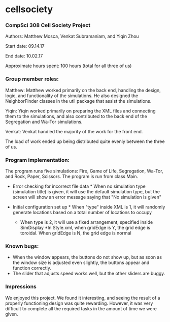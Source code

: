 # cellsociety

### CompSci 308 Cell Society Project
Authors: Matthew Mosca, Venkat Subramaniam, and Yiqin Zhou

Start date: 09.14.17

End date: 10.02.17

Approximate hours spent: 100 hours (total for all three of us)

### Group member roles:
Matthew: Matthew worked primarily on the back end, handling the design, logic, and functionality of the simulations. He also designed the NeighborFinder classes in the util package that assist the simulations.

Yiqin: Yiqin worked primarily on preparing the XML files and connecting them to the simulations, and also contributed to the back end of the Segregation and Wa-Tor simulations.

Venkat: Venkat handled the majority of the work for the front end.

The load of work ended up being distributed quite evenly between the three of us.

### Program implementation:

The program runs five simulations: Fire, Game of Life, Segregation, Wa-Tor, and Rock, Paper, Scissors. The program is run from class Main.

* Error checking for incorrect file data
      * When no simulation type (simulation title) is given, it will use the default simulation type, but the screen will show an error message saying that "No simulation is given"
      
* Initial configuration set up
      * When "type" inside XML is 1, it will randomly generate locations based on a total number of locations to occupy
    * When type is 2, it will use a fixed arrangement, specified inside SimDisplay
    *In Style.xml, when gridEdge is Y, the grid edge is toroidal. When gridEdge is N, the grid edge is normal

### Known bugs:
* When the window appears, the buttons do not show up, but as soon as the window size is adjusted even slightly, the buttons appear and function correctly.
* The slider that adjusts speed works well, but the other sliders are buggy. 

### Impressions
We enjoyed this project. We found it interesting, and seeing the result of a properly functioning design was quite rewarding. However, it was very difficult to complete all the required tasks in the amount of time we were given.